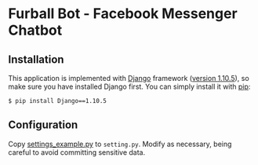 Furball Bot - Facebook Messenger Chatbot
========================================

Installation
------------

This application is implemented with [Django](https://www.djangoproject.com/) framework ([version 1.10.5](https://docs.djangoproject.com/en/1.10/releases/1.10.5/)), so make sure you have installed Django first. You can simply install it with [pip](https://pip.pypa.io/en/latest/):
	
```
$ pip install Django==1.10.5
```

Configuration
-------------

Copy [settings_example.py](furball_bot/settings_example.py) to `setting.py`. Modify as necessary, being careful to avoid committing sensitive data.
